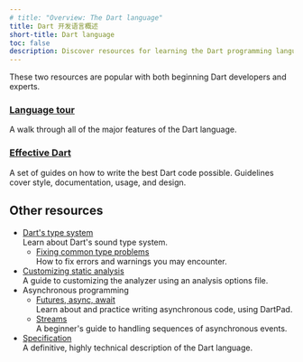 ```yaml
---
# title: "Overview: The Dart language"
title: Dart 开发语言概述
short-title: Dart language
toc: false
description: Discover resources for learning the Dart programming language.
---
```


These two resources are popular with both beginning Dart developers and experts.

<div class="card-grid">
  <div class="card">
    <h3><a href="/language">Language tour</a></h3>
    <p>A walk through all of the major features of the Dart language.</p>
  </div>
  <div class="card">
    <h3><a href="/effective-dart">Effective Dart</a></h3>
    <p>A set of guides on how to write the best Dart code
    possible. Guidelines cover style, documentation, usage,
    and design.</p>
  </div>
</div>

## Other resources

* [Dart's type system](/language/type-system)<br>
    Learn about Dart's sound type system.
  * [Fixing common type problems](/guides/language/sound-problems)<br>
    How to fix errors and warnings you may encounter.
* [Customizing static analysis](/tools/analysis)<br>
    A guide to customizing the analyzer using an analysis options file.
* Asynchronous programming
  * [Futures, async, await](/codelabs/async-await)<br>
    Learn about and practice writing asynchronous code, using DartPad.
  * [Streams](/tutorials/language/streams)<br>
    A beginner's guide to handling sequences of asynchronous events.
* [Specification](/guides/language/spec)<br>
  A definitive, highly technical description of the Dart language.
